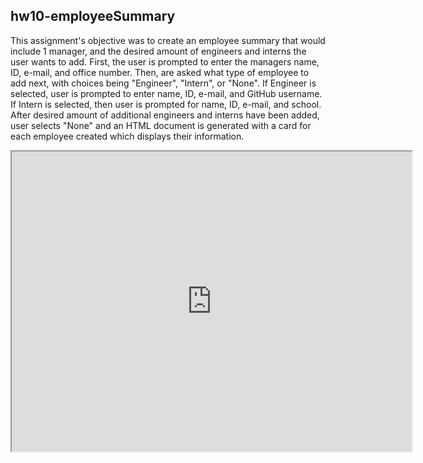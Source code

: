 ## hw10-employeeSummary

This assignment's objective was to create an employee summary that would include 1 manager, and the desired amount of engineers and interns the user wants to add. First, the user is prompted to enter the managers name, ID, e-mail, and office number. Then, are asked what type of employee to add next, with choices being "Engineer", "Intern", or "None". If Engineer is selected, user is prompted to enter name, ID, e-mail, and GitHub username. If Intern is selected, then user is prompted for name, ID, e-mail, and school. After desired amount of additional engineers and interns have been added, user selects "None" and an HTML document is generated with a card for each employee created which displays their information. 








<iframe src="https://drive.google.com/file/d/1PJHYqMKhV_sWu1rWk4i3SR8bhuYN3QwF/preview" width="640" height="480"></iframe>



